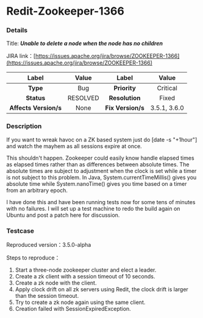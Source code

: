 # Redit-Zookeeper-1366

### Details

Title: ***Unable to delete a node when the node has no children***

JIRA link：[https://issues.apache.org/jira/browse/ZOOKEEPER-1366](https://issues.apache.org/jira/browse/ZOOKEEPER-1366)

|         Label         |  Value   |       Label       |    Value     |
|:---------------------:|:--------:|:-----------------:|:------------:|
|       **Type**        |   Bug    |   **Priority**    |   Critical   |
|      **Status**       | RESOLVED |  **Resolution**   |    Fixed     |
| **Affects Version/s** |   None   | **Fix Version/s** | 3.5.1, 3.6.0 |

### Description

If you want to wreak havoc on a ZK based system just do [date -s "+1hour"] and watch the mayhem as all sessions expire at once.

This shouldn't happen. Zookeeper could easily know handle elapsed times as elapsed times rather than as differences between absolute times. The absolute times are subject to adjustment when the clock is set while a timer is not subject to this problem. In Java, System.currentTimeMillis() gives you absolute time while System.nanoTime() gives you time based on a timer from an arbitrary epoch.

I have done this and have been running tests now for some tens of minutes with no failures. I will set up a test machine to redo the build again on Ubuntu and post a patch here for discussion.

### Testcase

Reproduced version：3.5.0-alpha

Steps to reproduce：

1. Start a three-node zookeeper cluster and elect a leader.
2. Create a zk client with a session timeout of 10 seconds.
3. Create a zk node with the client.
4. Apply clock drift on all zk servers using Redit, the clock drift is larger than the session timeout.
5. Try to create a zk node again using the same client.
6. Creation failed with SessionExpiredException.
